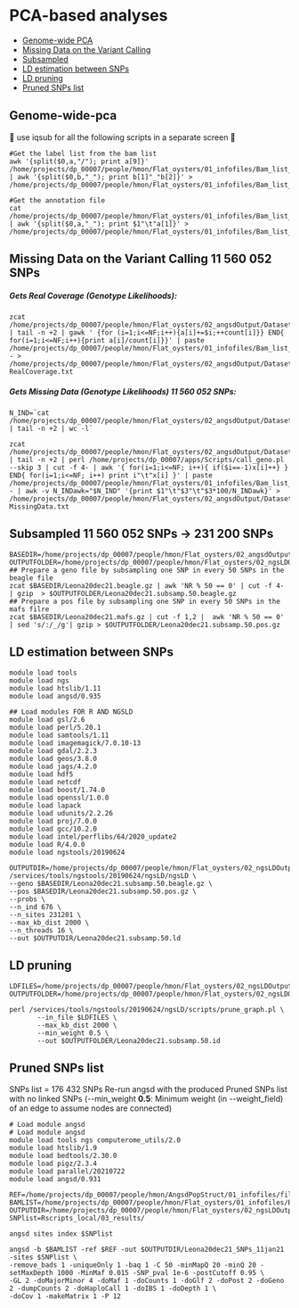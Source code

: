 PCA-based analyses
================

  - [Genome-wide PCA](#genome-wide-pca)
   - [Missing Data on the Variant Calling](#Missing-Data-on-the-Variant-Calling)
   - [Subsampled](#subsampled)
   - [LD estimation between SNPs](#LD-estimation-between-SNPs)
   - [LD pruning](#LD-pruning)
   - [Pruned SNPs list](#Pruned-SNPs-list)

## Genome-wide-pca
:oyster:    use iqsub for all the following scripts in a separate screen   :oyster:

```
#Get the label list from the bam list
awk '{split($0,a,"/"); print a[9]}' /home/projects/dp_00007/people/hmon/Flat_oysters/01_infofiles/Bam_list_13dec21 | awk '{split($0,b,"_"); print b[1]"_"b[2]}' > /home/projects/dp_00007/people/hmon/Flat_oysters/01_infofiles/Bam_list_13dec21.labels
```
```
#Get the annotation file 
cat /home/projects/dp_00007/people/hmon/Flat_oysters/01_infofiles/Bam_list_13dec21.labels | awk '{split($0,a,"_"); print $1"\t"a[1]}' > /home/projects/dp_00007/people/hmon/Flat_oysters/01_infofiles/Bam_list_13dec21.annot
```
## Missing Data on the Variant Calling 11 560 052 SNPs
##### Gets Real Coverage (_Genotype Likelihoods_):
```
zcat /home/projects/dp_00007/people/hmon/Flat_oysters/02_angsdOutput/Dataset_I/Leona20dec21.counts.gz | tail -n +2 | gawk ' {for (i=1;i<=NF;i++){a[i]+=$i;++count[i]}} END{ for(i=1;i<=NF;i++){print a[i]/count[i]}}' | paste /home/projects/dp_00007/people/hmon/Flat_oysters/01_infofiles/Bam_list_13dec21.labels - > /home/projects/dp_00007/people/hmon/Flat_oysters/02_angsdOutput/Dataset_I/Leona20dec21.GL-RealCoverage.txt
```
##### Gets Missing Data (_Genotype Likelihoods_) 11 560 052 SNPs:
```
N_IND=`cat /home/projects/dp_00007/people/hmon/Flat_oysters/02_angsdOutput/Dataset_I/Leona20dec21.beagle.gz | tail -n +2 | wc -l`

zcat /home/projects/dp_00007/people/hmon/Flat_oysters/02_angsdOutput/Dataset_I/Leona20dec21.beagle.gz | tail -n +2 | perl /home/projects/dp_00007/apps/Scripts/call_geno.pl --skip 3 | cut -f 4- | awk '{ for(i=1;i<=NF; i++){ if($i==-1)x[i]++} } END{ for(i=1;i<=NF; i++) print i"\t"x[i] }' | paste /home/projects/dp_00007/people/hmon/Flat_oysters/01_infofiles/Bam_list_13dec21.labels - | awk -v N_INDawk="$N_IND" '{print $1"\t"$3"\t"$3*100/N_INDawk}' > /home/projects/dp_00007/people/hmon/Flat_oysters/02_angsdOutput/Dataset_I/Leona20dec21.GL-MissingData.txt
``` 
## Subsampled 11 560 052 SNPs -> 231 200 SNPs
``` 
BASEDIR=/home/projects/dp_00007/people/hmon/Flat_oysters/02_angsdOutput/Dataset_I
OUTPUTFOLDER=/home/projects/dp_00007/people/hmon/Flat_oysters/02_ngsLDOutput/Dataset_I
## Prepare a geno file by subsampling one SNP in every 50 SNPs in the beagle file
zcat $BASEDIR/Leona20dec21.beagle.gz | awk 'NR % 50 == 0' | cut -f 4- | gzip  > $OUTPUTFOLDER/Leona20dec21.subsamp.50.beagle.gz
## Prepare a pos file by subsampling one SNP in every 50 SNPs in the mafs filre
zcat $BASEDIR/Leona20dec21.mafs.gz | cut -f 1,2 |  awk 'NR % 50 == 0' | sed 's/:/_/g'| gzip > $OUTPUTFOLDER/Leona20dec21.subsamp.50.pos.gz
``` 


## LD estimation between SNPs 
```
module load tools
module load ngs
module load htslib/1.11
module load angsd/0.935
```
```
## Load modules FOR R AND NGSLD
module load gsl/2.6
module load perl/5.20.1
module load samtools/1.11
module load imagemagick/7.0.10-13
module load gdal/2.2.3
module load geos/3.8.0
module load jags/4.2.0
module load hdf5
module load netcdf
module load boost/1.74.0
module load openssl/1.0.0
module load lapack
module load udunits/2.2.26
module load proj/7.0.0
module load gcc/10.2.0
module load intel/perflibs/64/2020_update2
module load R/4.0.0
module load ngstools/20190624
```
```
OUTPUTDIR=/home/projects/dp_00007/people/hmon/Flat_oysters/02_ngsLDOutput/Dataset_I
/services/tools/ngstools/20190624/ngsLD/ngsLD \
--geno $BASEDIR/Leona20dec21.subsamp.50.beagle.gz \
--pos $BASEDIR/Leona20dec21.subsamp.50.pos.gz \
--probs \
--n_ind 676 \
--n_sites 231201 \
--max_kb_dist 2000 \
--n_threads 16 \
--out $OUTPUTDIR/Leona20dec21.subsamp.50.ld
```
## LD pruning
```
LDFILES=/home/projects/dp_00007/people/hmon/Flat_oysters/02_ngsLDOutput/Dataset_I/Leona20dec21.subsamp.50.ld
OUTPUTFOLDER=/home/projects/dp_00007/people/hmon/Flat_oysters/02_ngsLDOutput/Dataset_I
```
```
perl /services/tools/ngstools/20190624/ngsLD/scripts/prune_graph.pl \
       --in_file $LDFILES \
       --max_kb_dist 2000 \
       --min_weight 0.5 \
       --out $OUTPUTFOLDER/Leona20dec21.subsamp.50.id
```

## Pruned SNPs list
SNPs list = 176 432 SNPs
Re-run angsd with the produced Pruned SNPs list with no linked SNPs (--min_weight **0.5**: Minimum weight (in --weight_field) of an edge to assume nodes are connected)

```
# Load module angsd
# Load module angsd
module load tools ngs computerome_utils/2.0
module load htslib/1.9
module load bedtools/2.30.0
module load pigz/2.3.4
module load parallel/20210722
module load angsd/0.931
```
```
REF=/home/projects/dp_00007/people/hmon/AngsdPopStruct/01_infofiles/fileOegenome10scaffoldC3G.fasta
BAMLIST=/home/projects/dp_00007/people/hmon/Flat_oysters/01_infofiles/Bam_list_13dec21
OUTPUTDIR=/home/projects/dp_00007/people/hmon/Flat_oysters/02_ngsLDOutput/Dataset_I
SNPlist=Rscripts_local/03_results/
```

```
angsd sites index $SNPlist

angsd -b $BAMLIST -ref $REF -out $OUTPUTDIR/Leona20dec21_SNPs_11jan21 -sites $SNPlist \
-remove_bads 1 -uniqueOnly 1 -baq 1 -C 50 -minMapQ 20 -minQ 20 -setMaxDepth 1000 -MinMaf 0.015 -SNP_pval 1e-6 -postCutoff 0.95 \
-GL 2 -doMajorMinor 4 -doMaf 1 -doCounts 1 -doGlf 2 -doPost 2 -doGeno 2 -dumpCounts 2 -doHaploCall 1 -doIBS 1 -doDepth 1 \
-doCov 1 -makeMatrix 1 -P 12

```


